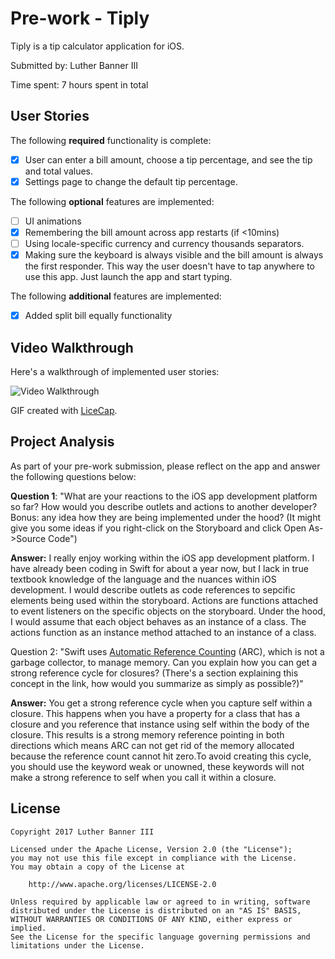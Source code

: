 # Pre-work - Tiply

Tiply is a tip calculator application for iOS.

Submitted by: Luther Banner III

Time spent: 7 hours spent in total

## User Stories

The following **required** functionality is complete:

* [X] User can enter a bill amount, choose a tip percentage, and see the tip and total values.
* [X] Settings page to change the default tip percentage.

The following **optional** features are implemented:
* [ ] UI animations
* [X] Remembering the bill amount across app restarts (if <10mins)
* [ ] Using locale-specific currency and currency thousands separators.
* [X] Making sure the keyboard is always visible and the bill amount is always the first responder. This way the user doesn't have to tap anywhere to use this app. Just launch the app and start typing.

The following **additional** features are implemented:

- [X] Added split bill equally functionality

## Video Walkthrough 

Here's a walkthrough of implemented user stories:

<img src='http://i.imgur.com/7b0yg8Q.gif' title='Video Walkthrough' width='' alt='Video Walkthrough' />

GIF created with [LiceCap](http://www.cockos.com/licecap/).

## Project Analysis

As part of your pre-work submission, please reflect on the app and answer the following questions below:

**Question 1**: "What are your reactions to the iOS app development platform so far? How would you describe outlets and actions to another developer? Bonus: any idea how they are being implemented under the hood? (It might give you some ideas if you right-click on the Storyboard and click Open As->Source Code")

**Answer:** I really enjoy working within the iOS app development platform. I have already been coding in Swift for about a year now, but I lack in true textbook knowledge of the language and the nuances within iOS development. I would describe outlets as code references to sepcific elements being used within the storyboard. Actions are functions attached to event listeners on the specific objects on the storyboard. Under the hood, I would assume that each object behaves as an instance of a class. The actions function as an instance method attached to an instance of a class.

Question 2: "Swift uses [Automatic Reference Counting](https://developer.apple.com/library/content/documentation/Swift/Conceptual/Swift_Programming_Language/AutomaticReferenceCounting.html#//apple_ref/doc/uid/TP40014097-CH20-ID49) (ARC), which is not a garbage collector, to manage memory. Can you explain how you can get a strong reference cycle for closures? (There's a section explaining this concept in the link, how would you summarize as simply as possible?)"

**Answer:** You get a strong reference cycle when you capture self within a closure. This happens when you have a property for a class that has a closure and you reference that instance using self within the body of the closure. This results is a strong memory reference pointing in both directions which means ARC can not get rid of the memory allocated because the reference count cannot hit zero.To avoid creating this cycle, you should use the keyword weak or unowned, these keywords will not make a strong reference to self when you call it within a closure.


## License

    Copyright 2017 Luther Banner III

    Licensed under the Apache License, Version 2.0 (the "License");
    you may not use this file except in compliance with the License.
    You may obtain a copy of the License at

        http://www.apache.org/licenses/LICENSE-2.0

    Unless required by applicable law or agreed to in writing, software
    distributed under the License is distributed on an "AS IS" BASIS,
    WITHOUT WARRANTIES OR CONDITIONS OF ANY KIND, either express or implied.
    See the License for the specific language governing permissions and
    limitations under the License.
